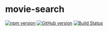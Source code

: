 # movie-search

[![npm version](https://badge.fury.io/js/react-movies.svg)](https://badge.fury.io/js/react-movies) [![GitHub version](https://badge.fury.io/gh/aneurysmjs%2Freact-movies.svg)](https://badge.fury.io/gh/aneurysmjs%2Freact-movies) [![Build Status](https://travis-ci.org/aneurysmjs/react-movies.png?branch=master)](https://travis-ci.org/aneurysmjs/react-movies)
